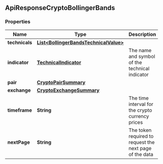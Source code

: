 
## ApiResponseCryptoBollingerBands

### Properties
Name | Type | Description | Notes
------------ | ------------- | ------------- | -------------
**technicals** | [**List&lt;BollingerBandsTechnicalValue&gt;**](BollingerBandsTechnicalValue.md) |  |  [optional]
**indicator** | [**TechnicalIndicator**](TechnicalIndicator.md) | The name and symbol of the technical indicator |  [optional]
**pair** | [**CryptoPairSummary**](CryptoPairSummary.md) |  |  [optional]
**exchange** | [**CryptoExchangeSummary**](CryptoExchangeSummary.md) |  |  [optional]
**timeframe** | **String** | The time interval for the crypto currency prices |  [optional]
**nextPage** | **String** | The token required to request the next page of the data |  [optional]



